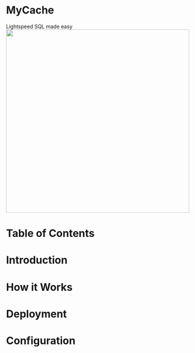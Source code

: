 # MyCache
Lightspeed SQL made easy
<img src="https://github.com/Gameplex-Software/MyCache/assets/34868944/a5b609eb-dfcd-48d2-89b6-7f1642e66328" width="500" style="margin-left: auto;
margin-right: auto;"/>

# Table of Contents

# Introduction

# How it Works

# Deployment

# Configuration
